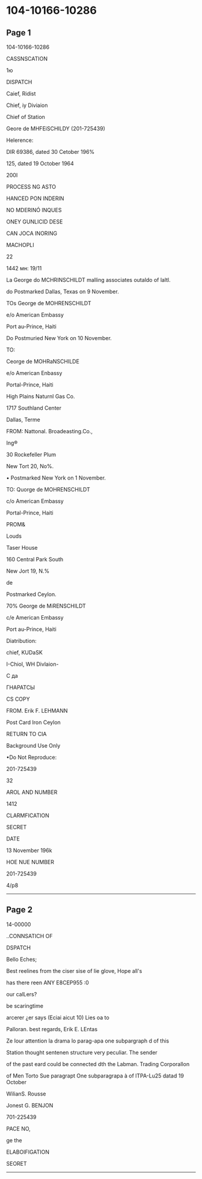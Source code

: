 # 104-10166-10286

## Page 1

104-10166-10286

CASSNSCATION

1ю

DISPATCH

Caief, Ridist

Chief, iy Diviaion

Chief of Station

Geore de MHFEiSCHILDY (201-725439)

Helerence:

DIR 69386, dated 30 Cetober 196%

125, dated 19 October 1964

200I

PROCESS NG ASTO

HANCED PON INDERIN

NO MDERINÓ INQUES

ONEY GUNLICID DESE

CAN JOCA INORING

MACHOPLI

22

1442 мн: 19/11

La George do MCHRINSCHILDT malling associates outaldo of laltl.

do Postmarked Dallas, Texas on 9 November.

TOs George de MOHRENSCHILDT

e/o American Embassy

Port au-Prince, Haiti

Do Postmuried New York on 10 November.

TO:

Ceorge de MOHRaNSCHILDE

e/o American Enbassy

Portal-Prince, Haiti

High Plains Naturnl Gas Co.

1717 Southland Center

Dallas, Terme

FROM: Nattonal. Broadeasting.Co.,

Ing®

30 Rockefeller Plum

New Tort 20, No%.

• Postmarked New York on 1 November.

TO: Quorge de MOHRENSCHILDT

c/o American Embassy

Portal-Prince, Haiti

PROM&

Louds

Taser House

160 Central Park South

New Jort 19, N.%

de

Postmarked Ceylon.

70% George de MiRENSCHILDT

c/e American Embassy

Port au-Prince, Haiti

Diatribution:

chief, KUDaSK

I-Chiol, WH Divlaion-

С да

ГНАРАТСЫ

CS COPY

FROM. Erik F. LEHMANN

Post Card Iron Ceylon

RETURN TO CIA

Background Use Only

•Do Not Reproduce:

201-725439

32

AROL AND NUMBER

1412

CLARMFICATION

SECRET

DATE

13 November 196k

HOE NUE NUMBER

201-725439

4/p8

---

## Page 2

14-00000

..CONNSATICH OF

DSPATCH

Bello Eches;

Best reelines from the ciser sise of lie glove, Hope all's

has there reen ANY E8CEP955 :0

our calLers?

be scaringtime

arcerer ¿er says (Eciai aicut 10) Lies oa to

Palloran. best regards, Erik E. LEntas

Ze Iour attention la drama lo parag-apa one subpargraph d of this

Station thought sentenen structure very peculiar. The sender

of the past eard could be connected dth the Labman. Trading Corporallon

of Men Torto Sue paragrapt One subparagrapa à of lTPA-Lu25 datad 19 October

WilianS. Rousse

Jonest G. BENJON

701-225439

PACE NO,

ge the

ELABOIFIGATION

SEORET

---

